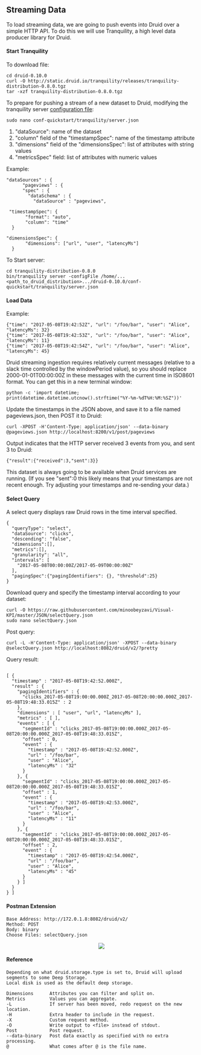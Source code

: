 ## Streaming Data

To load streaming data, we are going to push events into Druid over a simple HTTP API. To do this we will use Tranquility, a high level data producer library for Druid.

#### Start Tranquility

To download file:

```
cd druid-0.10.0
curl -O http://static.druid.io/tranquility/releases/tranquility-distribution-0.8.0.tgz
tar -xzf tranquility-distribution-0.8.0.tgz
```

To prepare for pushing a stream of a new dataset to Druid, modifying the tranquility server <a href="https://raw.githubusercontent.com/druid-io/druid/master/examples/conf-quickstart/tranquility/server.json">configuration file</a>:

    sudo nano conf-quickstart/tranquility/server.json

1. "dataSource": name of the dataset
2. "column" field of the "timestampSpec": name of the timestamp attribute
3. "dimensions" field of the "dimensionsSpec": list of attributes with string values
4. "metricsSpec" field: list of attributes with numeric values

Example:
```
"dataSources" : {
      "pageviews" : {
      "spec" : {
        "dataSchema" : {
          "dataSource" : "pageviews",
```
```
 "timestampSpec": {
       "format": "auto",
       "column": "time"
  }
```
```
"dimensionsSpec": {
       "dimensions": ["url", "user", "latencyMs"]
  }
```

To Start server:

```
cd tranquility-distribution-0.8.0
bin/tranquility server -configFile /home/...<path_to_druid_distribution>.../druid-0.10.0/conf-quickstart/tranquility/server.json
```

#### Load Data

Example:
```
{"time": "2017-05-08T19:42:52Z", "url": "/foo/bar", "user": "Alice", "latencyMs": 32}
{"time": "2017-05-08T19:42:53Z", "url": "/foo/bar", "user": "Alice", "latencyMs": 11}
{"time": "2017-05-08T19:42:54Z", "url": "/foo/bar", "user": "Alice", "latencyMs": 45}
```

Druid streaming ingestion requires relatively current messages (relative to a slack time controlled by the windowPeriod value), so you should replace 2000-01-01T00:00:00Z in these messages with the current time in ISO8601 format. You can get this in a new terminal window:

```
python -c 'import datetime; print(datetime.datetime.utcnow().strftime("%Y-%m-%dT%H:%M:%SZ"))'
```

Update the timestamps in the JSON above, and save it to a file named pageviews.json, then POST it to Druid:

```
curl -XPOST -H'Content-Type: application/json' --data-binary @pageviews.json http://localhost:8200/v1/post/pageviews
```
Output indicates that the HTTP server received 3 events from you, and sent 3 to Druid:

```
{"result":{"received":3,"sent":3}}
```
This dataset is always going to be available when Druid services are running.
(If you see "sent":0 this likely means that your timestamps are not recent enough. Try adjusting your timestamps and re-sending your data.)

#### Select Query

A select query displays raw Druid rows in the time interval specified.

```
{
  "queryType": "select",
  "dataSource": "clicks",
  "descending": "false",
  "dimensions":[],
  "metrics":[],
  "granularity": "all",
  "intervals": [
    "2017-05-08T00:00:00Z/2017-05-09T00:00:00Z"
  ],
  "pagingSpec":{"pagingIdentifiers": {}, "threshold":25}
}
```

Download query and specify the timestamp interval according to your dataset:
```
curl -O https://raw.githubusercontent.com/minoobeyzavi/Visual-KPI/master/JSON/selectQuery.json
sudo nano selectQuery.json
```
Post query:
```
curl -L -H'Content-Type: application/json' -XPOST --data-binary @selectQuery.json http://localhost:8082/druid/v2/?pretty
```
Query result:
```

[ {
  "timestamp" : "2017-05-08T19:42:52.000Z",
  "result" : {
    "pagingIdentifiers" : {
      "clicks_2017-05-08T19:00:00.000Z_2017-05-08T20:00:00.000Z_2017-05-08T19:48:33.015Z" : 2
    },
    "dimensions" : [ "user", "url", "latencyMs" ],
    "metrics" : [ ],
    "events" : [ {
      "segmentId" : "clicks_2017-05-08T19:00:00.000Z_2017-05-08T20:00:00.000Z_2017-05-08T19:48:33.015Z",
      "offset" : 0,
      "event" : {
        "timestamp" : "2017-05-08T19:42:52.000Z",
        "url" : "/foo/bar",
        "user" : "Alice",
        "latencyMs" : "32"
      }
    }, {
      "segmentId" : "clicks_2017-05-08T19:00:00.000Z_2017-05-08T20:00:00.000Z_2017-05-08T19:48:33.015Z",
      "offset" : 1,
      "event" : {
        "timestamp" : "2017-05-08T19:42:53.000Z",
        "url" : "/foo/bar",
        "user" : "Alice",
        "latencyMs" : "11"
      }
    }, {
      "segmentId" : "clicks_2017-05-08T19:00:00.000Z_2017-05-08T20:00:00.000Z_2017-05-08T19:48:33.015Z",
      "offset" : 2,
      "event" : {
        "timestamp" : "2017-05-08T19:42:54.000Z",
        "url" : "/foo/bar",
        "user" : "Alice",
        "latencyMs" : "45"
      }
    } ]
  }
} ]
```

#### Postman Extension

```
Base Address: http://172.0.1.8:8082/druid/v2/
Method: POST
Body: binary
Choose Files: selectQuery.json

```


<div align="center"><img src="https://github.com/minoobeyzavi/Visual-KPI/blob/master/Images/postman-streamingData.png"></img></div>


#### Reference
```
Depending on what druid.storage.type is set to, Druid will upload segments to some Deep Storage.
Local disk is used as the default deep storage.

Dimensions      Attributes you can filter and split on.
Metrics         Values you can aggregate.
-L              If server has been moved, redo request on the new location.
-H              Extra header to include in the request.
-X              Custom request method.
-O              Write output to <file> instead of stdout.
Post            Post request.
--data-binary   Post data exactly as specified with no extra processing.
@               What comes after @ is the file name.
```
